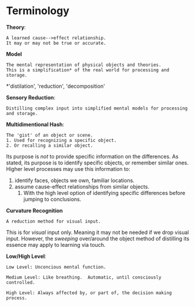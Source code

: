 Terminology
===========

**Theory**: 

    A learned cause-->effect relationship.
    It may or may not be true or accurate.

**Model**

    The mental representation of physical objects and theories.
    This is a simplification* of the real world for processing and storage.
    
*'distilation', 'reduction', 'decomposition'

**Sensory Reduction**: 

    Distilling complex input into simplified mental models for processing and storage.

**Multidimentional Hash**: 

    The 'gist' of an object or scene.  
    1. Used for recognizing a specific object.  
    2. Or recalling a similar object. 
Its purpose is *not* to provide specific information on the differences.
As stated, its purpose is to identify specific objects, or remember similar ones.
Higher level processes may use this information to:
1. identify faces, objects we own, familiar locations.
2. assume cause-effect relationships from similar objects.
    1. With the high level option of identifying specific differences before jumping to conclusions.
    

**Curvature Recognition**

    A reduction method for visual input. 
    
This is for *visual* input only.  Meaning it may not be needed if we drop visual input.
However, the *sweeping* over/around the object method of distilling its essence may apply to learning via touch.

**Low/High Level**: 
 
    Low Level: Unconcious mental function.

    Medium Level: Like breathing.  Automatic, until consciously controlled.
    
    High Level: Always affected by, or part of, the decision making process.

